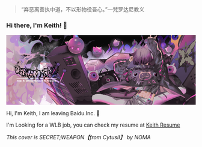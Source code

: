 > “弃恶离善执中道，不以形物役吾心。”—梵罗达尼教义

### Hi there, I'm Keith! 👋


<img align="center" src="https://github.com/XXXMrG/SECRET-WEAPON/blob/master/SECRET-WEAPON.png" alt="show" />

Hi, I'm Keith, I am leaving Baidu.Inc. 🧐

I'm Looking for a WLB job, you can check my resume at [Keith Resume](https://resume.xxkeith.com/)


*This cover is SECRET;WEAPON【from CytusⅡ】 by NOMA*


